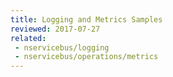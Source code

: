 ```yaml
---
title: Logging and Metrics Samples
reviewed: 2017-07-27
related: 
 - nservicebus/logging
 - nservicebus/operations/metrics
---
```

